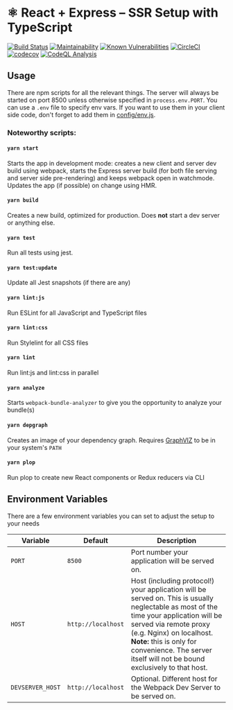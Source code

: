 # ⚛ React + Express – SSR Setup with TypeScript

[![Build Status](https://github.com/prijindal/betro-web/actions/workflows/nodejs-test.yml/badge.svg)](https://github.com/prijindal/betro-web/actions/workflows/nodejs-test.yml)
[![Maintainability](https://api.codeclimate.com/v1/badges/aad3cf7fc8d25d7024a3/maintainability)](https://codeclimate.com/github/prijindal/betro-web/maintainability)
[![Known Vulnerabilities](https://snyk.io/test/github/prijindal/betro-web/badge.svg)](https://snyk.io/test/github/prijindal/betro-web)
[![CircleCI](https://circleci.com/gh/prijindal/betro-web/tree/master.svg?style=svg)](https://circleci.com/gh/prijindal/betro-web/tree/master)
[![codecov](https://codecov.io/gh/prijindal/betro-web/branch/master/graph/badge.svg)](https://codecov.io/gh/prijindal/betro-web)
[![CodeQL Analysis](https://github.com/prijindal/betro-web/actions/workflows/codeql-analysis.yml/badge.svg)](https://github.com/prijindal/betro-web/actions/workflows/codeql-analysis.yml)

## Usage

There are npm scripts for all the relevant things. The server will always be started on port 8500 unless otherwise specified in `process.env.PORT`. You can use a `.env` file to specify env vars. If you want to use them in your client side code, don't forget to add them in [config/env.js](config/env.js#L37).

### Noteworthy scripts:

#### `yarn start`

Starts the app in development mode: creates a new client and server dev build using webpack, starts the Express server build (for both file serving and server side pre-rendering) and keeps webpack open in watchmode. Updates the app (if possible) on change using HMR.

#### `yarn build`

Creates a new build, optimized for production. Does **not** start a dev server or anything else.

#### `yarn test`

Run all tests using jest.

#### `yarn test:update`

Update all Jest snapshots (if there are any)

#### `yarn lint:js`

Run ESLint for all JavaScript and TypeScript files

#### `yarn lint:css`

Run Stylelint for all CSS files

#### `yarn lint`

Run lint:js and lint:css in parallel

#### `yarn analyze`

Starts `webpack-bundle-analyzer` to give you the opportunity to analyze your bundle(s)

#### `yarn depgraph`

Creates an image of your dependency graph. Requires [GraphVIZ](https://www.graphviz.org/) to be in your system's `PATH`

#### `yarn plop`

Run plop to create new React components or Redux reducers via CLI

## Environment Variables

There are a few environment variables you can set to adjust the setup to your needs

| Variable         | Default            | Description                                                                                                                                                                                                                                                                                      |
| ---------------- | ------------------ | ------------------------------------------------------------------------------------------------------------------------------------------------------------------------------------------------------------------------------------------------------------------------------------------------ |
| `PORT`           | `8500`             | Port number your application will be served on.                                                                                                                                                                                                                                                  |
| `HOST`           | `http://localhost` | Host (including protocol!) your application will be served on. This is usually neglectable as most of the time your application will be served via remote proxy (e.g. Nginx) on localhost. **Note:** this is only for convenience. The server itself will not be bound exclusively to that host. |
| `DEVSERVER_HOST` | `http://localhost` | Optional. Different host for the Webpack Dev Server to be served on.                                                                                                                                                                                                                             |
